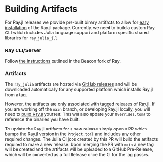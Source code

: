 # Building Artifacts

For Ray.jl releases we provide pre-built binary artifacts to allow for [easy installation](./installation.md) of the Ray.jl package. Currently, we need to build a custom Ray CLI which includes Julia language support and platform specific shared libraries for `ray_julia_jll`.

### Ray CLI/Server

Follow [the instructions](https://github.com/beacon-biosignals/ray/blob/beacon-main/python/README-building-wheels.md) outlined in the Beacon fork of Ray.

### Artifacts

The `ray_julia` artifacts are hosted via [GitHub releases](https://github.com/beacon-biosignals/Ray.jl/releases) and will be downloaded automatically for any supported platform which installs Ray.jl from a tag.

However, the artifacts are only associated with tagged releases of Ray.jl. 
If you are working off the `main` branch, or developing Ray.jl locally, you will need to [build Ray.jl](./developer-guide.md#build-rayjl) yourself. 
This will also update your `Overrides.toml` to reference the binaries you have built.

To update the Ray.jl artifacts for a new release simply open a PR which bumps the Ray.jl version in the `Project.toml` and includes any other required changes.
The Julia CI jobs created by this PR will build the artifacts required to make a new release.
Upon merging the PR with `main` a new tag will be created and the artifacts will be uploaded to a GitHub Pre-Release, which will be converted as a full Release once the CI for the tag passes.
